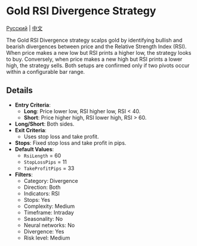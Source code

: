 # Gold RSI Divergence Strategy
[Русский](README_ru.md) | [中文](README_cn.md)

The Gold RSI Divergence strategy scalps gold by identifying bullish and bearish divergences between price and the Relative Strength Index (RSI).
When price makes a new low but RSI prints a higher low, the strategy looks to buy.
Conversely, when price makes a new high but RSI prints a lower high, the strategy sells.
Both setups are confirmed only if two pivots occur within a configurable bar range.

## Details

- **Entry Criteria**:
  - **Long**: Price lower low, RSI higher low, RSI < 40.
  - **Short**: Price higher high, RSI lower high, RSI > 60.
- **Long/Short**: Both sides.
- **Exit Criteria**:
  - Uses stop loss and take profit.
- **Stops**: Fixed stop loss and take profit in pips.
- **Default Values**:
  - `RsiLength` = 60
  - `StopLossPips` = 11
  - `TakeProfitPips` = 33
- **Filters**:
  - Category: Divergence
  - Direction: Both
  - Indicators: RSI
  - Stops: Yes
  - Complexity: Medium
  - Timeframe: Intraday
  - Seasonality: No
  - Neural networks: No
  - Divergence: Yes
  - Risk level: Medium
